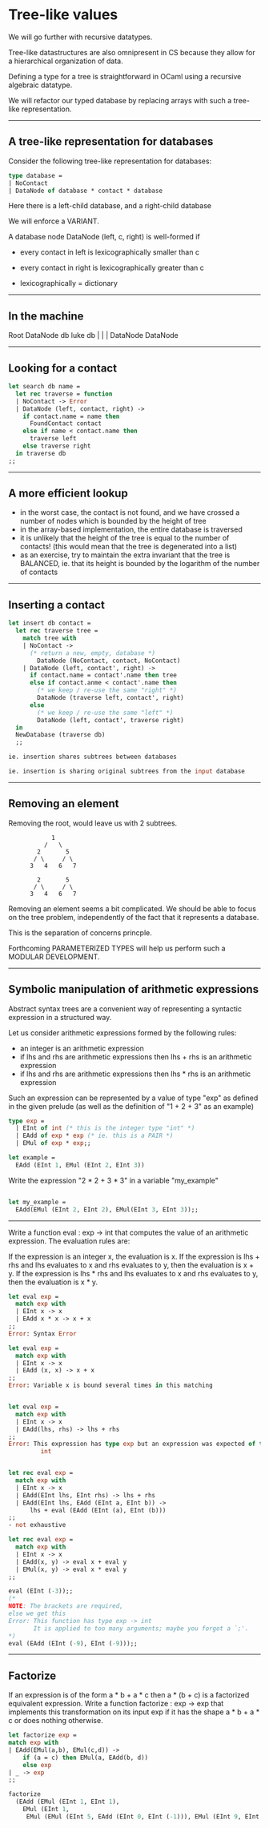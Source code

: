 # Tree-like values

We will go further with recursive datatypes.

Tree-like datastructures are also omnipresent in CS because they allow
for a hierarchical organization of data.

Defining a type for a tree is straightforward in OCaml using a
recursive algebraic datatype.

We will refactor our typed database by replacing arrays with such
a tree-like representation.

------------------------------------------------------------
## A tree-like representation for databases

Consider the following tree-like representation for databases:
```ocaml
type database =
| NoContact
| DataNode of database * contact * database
```

Here there is a left-child database, and a right-child database

We will enforce a VARIANT.

A database node DataNode (left, c, right) is well-formed if
- every contact in left is lexicographically smaller than c
- every contact in right is lexicographically greater than c

- lexicographically = dictionary

------------------------------------------------------------
## In the machine
Root DataNode db    luke      db
              |                |
              |                DataNode
              DataNode

------------------------------------------------------------
## Looking for a contact
```ocaml
let search db name =
  let rec traverse = function
  | NoContact -> Error
  | DataNode (left, contact, right) ->
    if contact.name = name then
      FoundContact contact
    else if name < contact.name then
      traverse left
    else traverse right
  in traverse db
;;
```

------------------------------------------------------------
## A more efficient lookup
- in the worst case, the contact is not found, and we have crossed a number of
  nodes which is bounded by the height of tree
- in the array-based implementation, the entire database is traversed
- it is unlikely that the height of the tree is equal to the number of contacts!
  (this would mean that the tree is degenerated into a list)
- as an exercise, try to maintain the extra invariant that the tree is BALANCED,
  ie. that its height is bounded by the logarithm of the number of contacts

------------------------------------------------------------
## Inserting a contact
```ocaml
let insert db contact =
  let rec traverse tree =
    match tree with
    | NoContact ->
      (* return a new, empty, database *)
        DataNode (NoContact, contact, NoContact)
    | DataNode (left, contact', right) ->
      if contact.name = contact'.name then tree
      else if contact.anme < contact'.name then
        (* we keep / re-use the same "right" *)
        DataNode (traverse left, contact', right)
      else
        (* we keep / re-use the same "left" *)
        DataNode (left, contact', traverse right)
  in
  NewDatabase (traverse db)
  ;;

ie. insertion shares subtrees between databases

ie. insertion is sharing original subtrees from the input database

```

------------------------------------------------------------
## Removing an element
Removing the root, would leave us with 2 subtrees.

```
            1
          /   \
        2       5
       / \     / \
      3   4   6   7

        2       5
       / \     / \
      3   4   6   7
```

Removing an element seems a bit complicated.
We should be able to focus on the tree problem, independently
  of the fact that it represents a database.

This is the separation of concerns princple.

Forthcoming PARAMETERIZED TYPES will help us perform such a
MODULAR DEVELOPMENT.

------------------------------------------------------------
## Symbolic manipulation of arithmetic expressions

Abstract syntax trees are a convenient way of representing
a syntactic expression in a structured way.

Let us consider arithmetic expressions formed by the following rules:
- an integer is an arithmetic expression
- if lhs and rhs are arithmetic expressions then lhs + rhs is an
  arithmetic expression
- if lhs and rhs are arithmetic expressions then lhs * rhs is an
  arithmetic expression

Such an expression can be represented by a value of type "exp"
as defined in the given prelude (as well as the definition of
"1 + 2 + 3" as an example)


```ocaml
type exp =
  | EInt of int (* this is the integer type "int" *)
  | EAdd of exp * exp (* ie. this is a PAIR *)
  | EMul of exp * exp;;

let example =
  EAdd (EInt 1, EMul (EInt 2, EInt 3))
```

Write the expression "2 * 2 + 3 * 3" in a variable "my_example"
```ocaml

let my_example =
  EAdd(EMul (EInt 2, EInt 2), EMul(EInt 3, EInt 3));;

```

------------------------------------------------------------
Write a function eval : exp -> int that computes the value of an arithmetic expression. The evaluation rules are:

If the expression is an integer x, the evaluation is x.
If the expression is lhs + rhs and lhs evaluates to x and rhs evaluates to y, then the evaluation is x + y.
If the expression is lhs * rhs and lhs evaluates to x and rhs evaluates to y, then the evaluation is x * y.

```ocaml
let eval exp =
  match exp with
  | EInt x -> x
  | EAdd x * x -> x + x
;;
Error: Syntax Error

let eval exp =
  match exp with
  | EInt x -> x
  | EAdd (x, x) -> x + x
;;
Error: Variable x is bound several times in this matching


let eval exp =
  match exp with
  | EInt x -> x
  | EAdd(lhs, rhs) -> lhs + rhs
;;
Error: This expression has type exp but an expression was expected of type
         int


let rec eval exp =
  match exp with
  | EInt x -> x
  | EAdd(EInt lhs, EInt rhs) -> lhs + rhs
  | EAdd(EInt lhs, EAdd (EInt a, EInt b)) ->
      lhs + eval (EAdd (EInt (a), EInt (b)))
;;
- not exhaustive

let rec eval exp =
  match exp with
  | EInt x -> x
  | EAdd(x, y) -> eval x + eval y
  | EMul(x, y) -> eval x * eval y
;;

eval (EInt (-3));;
(*
NOTE: The brackets are required,
else we get this
Error: This function has type exp -> int
       It is applied to too many arguments; maybe you forgot a `;'.
*)
eval (EAdd (EInt (-9), EInt (-9)));;

```

------------------------------------------------------------
## Factorize
If an expression is of the form a * b + a * c then a * (b + c) is a factorized equivalent expression.
Write a function factorize : exp -> exp that implements this transformation on its input exp if it has the shape a * b + a * c or does nothing otherwise.

```ocaml
let factorize exp =
match exp with
| EAdd(EMul(a,b), EMul(c,d)) ->
    if (a = c) then EMul(a, EAdd(b, d))
    else exp
| _ -> exp
;;

factorize
  (EAdd (EMul (EInt 1, EInt 1),
    EMul (EInt 1,
     EMul (EMul (EInt 5, EAdd (EInt 0, EInt (-1))), EMul (EInt 9, EInt 3)))));;